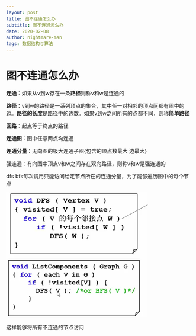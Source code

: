 ```yaml
---
layout: post
title: 图不连通怎么办
subtitle: 图不连通怎么办
date: 2020-02-08
author: nightmare-man
tags: 数据结构与算法
---
```

# 		图不连通怎么办

**连通**：如果从v到w存在一条**路径**则称v和w是连通的

**路径**：v到w的路径是一系列顶点的集合，其中任一对相邻的顶点间都有图中的边。**路径的长度**是路径中的边数。如果v到w之间所有的点都不同，则称**简单路径**

**回路**：起点等于终点的路径

**连通图**：图中任意两点均连通

**连通分量**：无向图的极大连通子图{包含的顶点数最大 边最大}

强连通：有向图中顶点v和w之间存在双向路径，则称v和w是强连通的

dfs bfs每次调用只能访问给定节点所在的连通分量，为了能够遍历图中的每个节点

![TIM截图20200208085523](/assets/img/TIM截图20200208085523.png)

这样能够将所有不连通的节点访问

